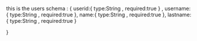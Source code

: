 this is the users schema : 
{
    userid:{
        type:String ,
        required:true
    } , 
    username:{
        type:String ,
        required:true 
    },
    name:{
        type:String ,
        required:true
    }, 
    lastname:{
        type:String , 
        required:true
    }

 


}
